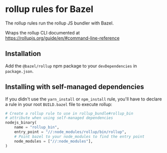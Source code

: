# rollup rules for Bazel

The rollup rules run the rollup JS bundler with Bazel.

Wraps the rollup CLI documented at https://rollupjs.org/guide/en/#command-line-reference

## Installation

Add the `@bazel/rollup` npm package to your `devDependencies` in `package.json`.

## Installing with self-managed dependencies

If you didn't use the `yarn_install` or `npm_install` rule, you'll have to declare a rule in your root `BUILD.bazel` file to execute rollup:

```python
# Create a rollup rule to use in rollup_bundle#rollup_bin
# attribute when using self-managed dependencies
nodejs_binary(
    name = "rollup_bin",
    entry_point = "//:node_modules/rollup/bin/rollup",
    # Point bazel to your node_modules to find the entry point
    node_modules = ["//:node_modules"],
)
```

